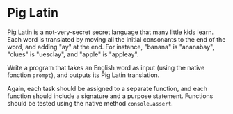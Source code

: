# Pig Latin

Pig Latin is a not-very-secret secret language that many little kids
learn. Each word is translated by moving all the initial consonants to
the end of the word, and adding "ay" at the end. For instance, "banana"
is "ananabay", "clues" is "uesclay", and "apple" is "appleay".

Write a program that takes an English word as input (using the native
fonction `prompt`), and outputs its Pig Latin translation.

Again, each task should be assigned to a separate function, and each
function should include a signature and a purpose statement. Functions
should be tested using the native method `console.assert`.

